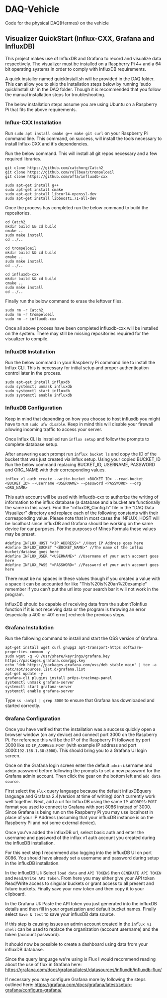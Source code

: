# DAQ-Vehicle
 Code for the physical DAQ(Hermes) on the vehicle


## Visualizer QuickStart (Influx-CXX, Grafana and InfluxDB)

This project makes use of InfluxDB and Grafana to record and visualize data respectively. The visualizer must be installed on a Raspberry Pi 4+ and a 64 bit operating systems in order to comply with InfluxDB requirements. 

A quick installer named quickInstall.sh will be provided in the DAQ folder. This can allow you to skip the installation steps below by running 'sudo quickInstall.sh' in the DAQ folder. Though it is recommended that you follow the manual installation steps for troubleshooting.

The below installation steps assume you are using Ubuntu on a Raspberry Pi that fits the above requirements.


### Influx-CXX Installation

Run `sudo apt install cmake g++ make git curl` on your Raspberry Pi command line. This command, on success, will install the tools necessary to install Influx-CXX and it's dependencies.

Run the below command. This will install all git repos necessary and a few required libraries.

```
git clone https://github.com/catchorg/Catch2
git clone https://github.com/rollbear/trompeloeil
git clone https://github.com/offa/influxdb-cxx

sudo apt-get install g++
sudo apt-get install cmake
sudo apt-get install libcurl4-openssl-dev
sudo apt-get install libboost1.71-all-dev
```

Once the process has completed run the below command to build the repositories.

```
cd Catch2
mkdir build && cd build
cmake ..
sudo make install
cd ../..

cd trompeloeil
mkdir build && cd build
cmake ..
sudo make install
cd ../..

cd influxdb-cxx
mkdir build && cd build
cmake ..
sudo make install
cd ../..
```

Finally run the below command to erase the leftover files.

```
sudo rm -r Catch2
sudo rm -r trompeloeil
sudo rm -r influxdb-cxx
```

Once all above process have been completed influxdb-cxx will be installed on the system. There may still be missing repositories required for the visualizer to compile.



### InfluxDB Installation

Run the below command in your Raspberry Pi command line to install the Influx CLI. This is necessary for initial setup and proper authentication control later in the process.

```
sudo apt-get install influxdb
sudo systemctl unmask influxdb
sudo systemctl start influxdb
sudo systemctl enable influxdb
```

### InfluxDB Configuration

Keep in mind that depending on how you choose to host influxdb you might have to run `sudo ufw disable`. Keep in mind this will disable your firewall allowing incoming traffic to access your server.

Once Influx CLI is installed run `influx setup` and follow the prompts to complete database setup.

After answering each prompt run `influx bucket ls` and copy the ID of the bucket that was just created via influx setup. Using your copied BUCKET_ID Run the below command replacing BUCKET_ID, USERNAME, PASSWORD and ORG_NAME with their corresponding values.
```
influx v1 auth create --write-bucket <BUCKET_ID> --read-bucket <BUCKET_ID> --username <USERNAME> --password <PASSWORD> --org <ORG_NAME>
```

This auth account will be used with influxdb-cxx to authorize the writing of information to the influx database (a database and a bucket are functionally the same in this case). Find the "influxDB_Config.h" file in the "DAQ Data Visualizer" directory and replace each of the following constants with their corresponding value. Please note that in most cases the INFLUX_HOST will be localhost since influxDB and Grafana should be working on the same device for our purposes. For the purposes of Mines Formula these values may be preset.

```
#define INFLUX_HOST "<IP_ADDRESS>" //Host IP Address goes here
#define INFLUX_BUCKET "<BUCKET_NAME>" //The name of the influx bucket/databse goes here
#define INFLUX_USER "<USERNAME>" //Username of your auth account goes here
#define INFLUX_PASS "<PASSWORD>" //Password of your auth account goes here
```

There must be no spaces in these values though if you created a value with a space it can be accounted for like "This%20is%20an%20example" remember if you can't put the url into your search bar it will not work in the program.

InfluxDB should be capable of receiving data from the submitToInflux function if it is not receiving data or the program is throwing an error (especially a 400 or 401 error) recheck the previous steps.


### Grafana Installation

Run the following command to install and start the OSS version of Grafana.
```
apt-get install wget curl gnupg2 apt-transport-https software-properties-common -y
sudo wget -q -O /usr/share/keyrings/grafana.key https://packages.grafana.com/gpg.key
echo "deb https://packages.grafana.com/oss/deb stable main" | tee -a /etc/apt/sources.list.d/grafana.list
apt-get update -y
grafana-cli plugins install pr0ps-trackmap-panel
systemctl unmask grafana-server
systemctl start grafana-server
systemctl enable grafana-server
```

Type `ss -antpl | grep 3000` to ensure that Grafana has downloaded and started correctly.


### Grafana Configuration

Once you have verified that the installation was a success quickly open a browser window (on any device) and connect port 3000 on the Raspberry Pi. For reference this will be the IP of the Raspberry Pi followed by port 3000 like so `IP_ADDRESS:PORT` (with example IP address and port 3000:`192.158.1.38:3000`). This should bring you to a Grafana UI login screen.

Once on the Grafana login screen enter the default `admin` username and `admin` password before following the prompts to set a new password for the Grafana admin account. Then click the gear on the bottom left and `add data source`. 

First select the `Flux` query language because the default influxDBquery language and Grafana 2.4(version at time of writing) don't currently work well together. Next, add a url for InfluxDB using the same `IP_ADDRESS:PORT` format you used to connect to Grafana with port 8086 instead of 3000. Since Grafana is being run on the Raspberry Pi you may use localhost in place of your IP Address (assuming that your influxDB instance is on the Raspberry Pi and not some external device). 

Once you've added the influxDB url, select basic auth and enter the username and password of the influx v1 auth account you created during the influxDB installation. 

For this next step I recommend also logging into the influxDB UI on port 8086. You should have already set a username and password during setup in the influxDB installation.

In the influxDB UI: Select `load data` and `API TOKENS` then `GENERATE API TOKEN` and `Read/Write API Token`. From here you may either give your API token Read/Write access to singular buckets or grant access to all present and future buckets. Finally save your new token and then copy it to your clipboard.

In the Grafana UI: Paste the API token you just generated into the influxDB details and then fill in your organization and default bucket names. Finally select `Save & test` to save your influxDB data source.

If this step is causing issues an admin account created in the `influx v1 shell` can be used to replace the organization (account username) and the token (account password).

It should now be possible to create a dashboard using data from your influxDB database. 

Since the query language we're using is Flux I would recommend reading about the use of flux in Grafana here: https://grafana.com/docs/grafana/latest/datasources/influxdb/influxdb-flux/

If necessary you may configure Grafana more by following the steps outlined here: https://grafana.com/docs/grafana/latest/setup-grafana/configure-grafana/

